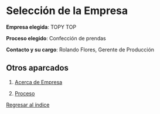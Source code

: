 # Selección de la Empresa

**Empresa elegida**: TOPY TOP

**Proceso elegido**: Confección de prendas

**Contacto y su cargo**: Rolando Flores, Gerente de Producción

## Otros aparcados

1. [Acerca de Empresa](AcercaEmpresa.md)

2. [Proceso](DescripcionProceso.md)

[Regresar al índice](../README.md)
